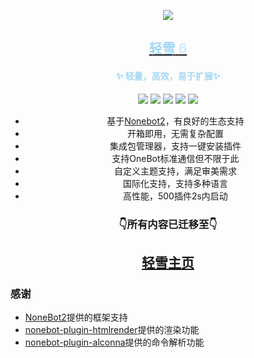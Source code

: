 <div align="center">

[//]: # (<img  src="https://cdn.liteyuki.icu/static/svg/lylogo-full.svg" style="align-content: center; width: 50%; margin-top:10%;" alt="a">)
[![][banner]][lightyuki-link]
<h2><a href="https://bot.liteyuki.icu"> <span style="color: #a2d8f4">轻雪</span> <span style="color: #d0e9ff">6</span></a></h2>
<h4> <span style="color: #a2d8f4">✨ 轻量，高效，易于扩展✨</span></h4>

[![][OneBot]][onebot-link]
[![][NoneBot2]][nonebot-link]
[![][Liteyuki6.0]][lightyuki-link]
[![][Python3.10+]][python-link]
[![][Usage]][usage-link]

- 基于[Nonebot2](https://github.com/nonebot/nonebot2)，有良好的生态支持
- 开箱即用，无需复杂配置
- 集成包管理器，支持一键安装插件
- 支持OneBot标准通信但不限于此
- 自定义主题支持，满足审美需求
- 国际化支持，支持多种语言
- 高性能，500插件2s内启动

<h3>👇所有内容已迁移至👇</h3>
<h2><a href="https://bot.liteyuki.icu">轻雪主页</a></h2>
</div>

### 感谢
- [NoneBot2](https://nonebot.dev)提供的框架支持
- [nonebot-plugin-htmlrender](https://github.com/kexue-z/nonebot-plugin-htmlrender)提供的渲染功能
- [nonebot-plugin-alconna](https://github.com/ArcletProject/nonebot-plugin-alconna)提供的命令解析功能


[OneBot]: https://img.shields.io/badge/OneBot-11/12-blue?style=for-the-badge

[Nonebot2]: https://img.shields.io/badge/Nonebot-2-red?style=for-the-badge

[Liteyuki6.0]: https://img.shields.io/badge/Liteyuki-6.0-blue?style=for-the-badge

[Python3.10+]: https://img.shields.io/badge/Python-3.10+-blue?style=for-the-badge

[Usage]: https://img.shields.io/badge/文档-页面-blue?style=for-the-badge

[onebot-link]:https://onebot.dev/

[nonebot-link]:https://nonebot.dev/

[lightyuki-link]:/

[python-link]:https://www.python.org/

[usage-link]:https://bot.liteyuki.icu/

[banner]: https://socialify.git.ci/LiteyukiStudio/LiteyukiBot/image?description=1&forks=1&issues=1&Plus&pulls=1&stargazers=1&theme=Auto&logo=https%3A%2F%2Fcdn.liteyuki.icu%2Fstatic%2Fimg%2Flogo.png
